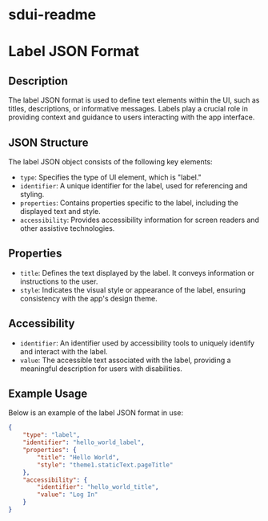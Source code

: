 # sdui-readme

# Label JSON Format

## Description
The label JSON format is used to define text elements within the UI, such as titles, descriptions, or informative messages. Labels play a crucial role in providing context and guidance to users interacting with the app interface.

## JSON Structure
The label JSON object consists of the following key elements:
- `type`: Specifies the type of UI element, which is "label."
- `identifier`: A unique identifier for the label, used for referencing and styling.
- `properties`: Contains properties specific to the label, including the displayed text and style.
- `accessibility`: Provides accessibility information for screen readers and other assistive technologies.

## Properties
- `title`: Defines the text displayed by the label. It conveys information or instructions to the user.
- `style`: Indicates the visual style or appearance of the label, ensuring consistency with the app's design theme.

## Accessibility
- `identifier`: An identifier used by accessibility tools to uniquely identify and interact with the label.
- `value`: The accessible text associated with the label, providing a meaningful description for users with disabilities.

## Example Usage
Below is an example of the label JSON format in use:
```json
{
    "type": "label",
    "identifier": "hello_world_label",
    "properties": {
        "title": "Hello World",
        "style": "theme1.staticText.pageTitle"
    },
    "accessibility": {
        "identifier": "hello_world_title",
        "value": "Log In"
    }
}
